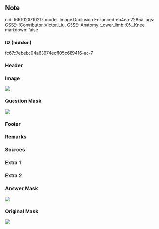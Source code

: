 ## Note
nid: 1661020710213
model: Image Occlusion Enhanced-eb4ea-2285a
tags: GSSE::!Contributor::Victor_Liu, GSSE::Anatomy::Lower_limb::05._Knee
markdown: false

### ID (hidden)
fc67c7ebebc04a63974ecf105c689416-ao-7

### Header


### Image
<img src="tmpctbo768z.png">

### Question Mask
<img src="fc67c7ebebc04a63974ecf105c689416-ao-7-Q.svg">

### Footer


### Remarks


### Sources


### Extra 1


### Extra 2


### Answer Mask
<img src="fc67c7ebebc04a63974ecf105c689416-ao-7-A.svg">

### Original Mask
<img src="fc67c7ebebc04a63974ecf105c689416-ao-O.svg">
